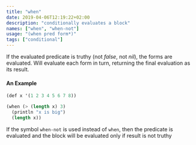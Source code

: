 ```yaml
---
title: "when"
date: 2019-04-06T12:19:22+02:00
description: "conditionally evaluates a block"
names: ["when", "when-not"]
usage: "(when pred form*)"
tags: ["conditional"]
---
```

If the evaluated predicate is truthy (not _false_, not _nil_), the forms are evaluated. Will evaluate each form in turn, returning the final evaluation as its result.

#### An Example

~~~scheme
(def x '(1 2 3 4 5 6 7 8))

(when (> (length x) 3)
  (println "x is big")
  (length x))
~~~

If the symbol `when-not` is used instead of `when`, then the predicate is evaluated and the block will be evaluated only if result is not truthy
